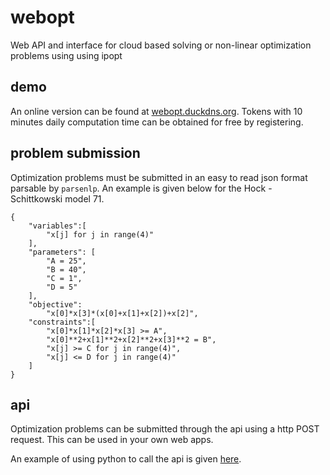 # webopt
Web API and interface for cloud based solving or non-linear optimization problems using using ipopt

## demo
An online version can be found at [webopt.duckdns.org](http://webopt.duckdns.org).
Tokens with 10 minutes daily computation time can be obtained for free by registering.

## problem submission
Optimization problems must be submitted in an easy to read json format parsable by `parsenlp`. An example is given below for the Hock - Schittkowski model 71.
```
{
	"variables":[
		"x[j] for j in range(4)"
	],
	"parameters": [
		"A = 25",
		"B = 40",
		"C = 1",
		"D = 5"
	],
	"objective": 
		"x[0]*x[3]*(x[0]+x[1]+x[2])+x[2]",
	"constraints":[
		"x[0]*x[1]*x[2]*x[3] >= A",
		"x[0]**2+x[1]**2+x[2]**2+x[3]**2 = B",
		"x[j] >= C for j in range(4)",
		"x[j] <= D for j in range(4)"
	]
}
```

## api
Optimization problems can be submitted through the api using a http POST request.
This can be used in your own web apps.

An example of using python to call the api is given [here](https://github.com/BrechtBa/webopt/tree/master/examples/api_example.py). 
